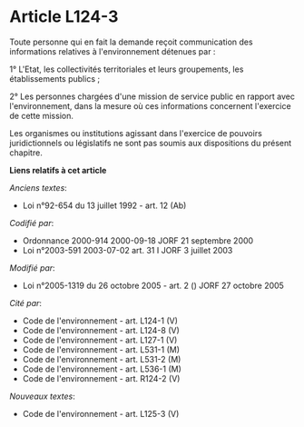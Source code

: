 # Article L124-3

Toute personne qui en fait la demande reçoit communication des informations relatives à l'environnement détenues par :

1° L'Etat, les collectivités territoriales et leurs groupements, les établissements publics ;

2° Les personnes chargées d'une mission de service public en rapport avec l'environnement, dans la mesure où ces informations
concernent l'exercice de cette mission.

Les organismes ou institutions agissant dans l'exercice de pouvoirs juridictionnels ou législatifs ne sont pas soumis aux
dispositions du présent chapitre.

**Liens relatifs à cet article**

_Anciens textes_:

  - Loi n°92-654 du 13 juillet 1992 - art. 12 (Ab)

_Codifié par_:

  - Ordonnance 2000-914 2000-09-18 JORF 21 septembre 2000
  - Loi n°2003-591 2003-07-02 art. 31 I JORF 3 juillet 2003

_Modifié par_:

  - Loi n°2005-1319 du 26 octobre 2005 - art. 2 () JORF 27 octobre 2005

_Cité par_:

  - Code de l'environnement - art. L124-1 (V)
  - Code de l'environnement - art. L124-8 (V)
  - Code de l'environnement - art. L127-1 (V)
  - Code de l'environnement - art. L531-1 (M)
  - Code de l'environnement - art. L531-2 (M)
  - Code de l'environnement - art. L536-1 (M)
  - Code de l'environnement - art. R124-2 (V)

_Nouveaux textes_:

  - Code de l'environnement - art. L125-3 (V)
